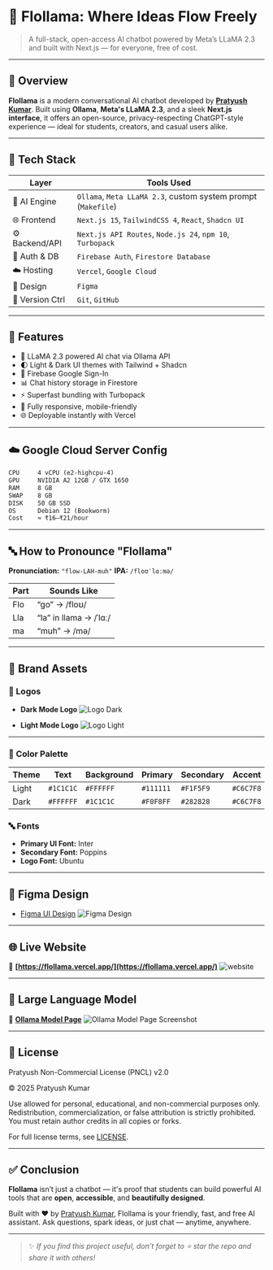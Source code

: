 # 🦙 Flollama: Where Ideas Flow Freely

> A full-stack, open-access AI chatbot powered by Meta’s LLaMA 2.3 and built with Next.js — for everyone, free of cost.

---

## 📖 Overview

**Flollama** is a modern conversational AI chatbot developed by **[Pratyush Kumar](https://github.com/pratyush0898)**. Built using **Ollama**, **Meta's LLaMA 2.3**, and a sleek **Next.js interface**, it offers an open-source, privacy-respecting ChatGPT-style experience — ideal for students, creators, and casual users alike.

---

## 🚀 Tech Stack

| Layer            | Tools Used |
|------------------|------------|
| 🧠 AI Engine     | `Ollama`, `Meta LLaMA 2.3`, custom system prompt (`Makefile`) |
| 🌐 Frontend      | `Next.js 15`, `TailwindCSS 4`, `React`, `Shadcn UI` |
| ⚙️ Backend/API   | `Next.js API Routes`, `Node.js 24`, `npm 10`, `Turbopack` |
| 🔐 Auth & DB     | `Firebase Auth`, `Firestore Database` |
| ☁️ Hosting       | `Vercel`, `Google Cloud` |
| 🎨 Design        | `Figma` |
| 📂 Version Ctrl  | `Git`, `GitHub` |

---

## 🧩 Features

- 💬 LLaMA 2.3 powered AI chat via Ollama API
- 🌓 Light & Dark UI themes with Tailwind + Shadcn
- 🔐 Firebase Google Sign-In
- 📊 Chat history storage in Firestore
- ⚡ Superfast bundling with Turbopack
- 📱 Fully responsive, mobile-friendly
- 🌐 Deployable instantly with Vercel

---

## ☁️ Google Cloud Server Config

```txt
CPU     4 vCPU (e2-highcpu-4)
GPU     NVIDIA A2 12GB / GTX 1650
RAM     8 GB
SWAP    8 GB
DISK    50 GB SSD
OS      Debian 12 (Bookworm)
Cost    ≈ ₹16–₹21/hour
````

---

## 🔤 How to Pronounce "Flollama"

**Pronunciation:** `"flow-LAH-muh"`
**IPA:** `/floʊˈlɑːmə/`

| Part | Sounds Like            |
| ---- | ---------------------- |
| Flo  | “go” → /floʊ/          |
| Lla  | “la” in llama → /ˈlɑː/ |
| ma   | “muh” → /mə/           |

---

## 🎨 Brand Assets

### 🔘 Logos

* **Dark Mode Logo**
  ![Logo Dark](./assets/logo-dark.png)

* **Light Mode Logo**
  ![Logo Light](./assets/logo-light.png)

---

### 🎨 Color Palette

| Theme | Text      | Background | Primary   | Secondary | Accent    |
| ----- | --------- | ---------- | --------- | --------- | --------- |
| Light | `#1C1C1C` | `#FFFFFF`  | `#111111` | `#F1F5F9` | `#C6C7F8` |
| Dark  | `#FFFFFF` | `#1C1C1C`  | `#F0F8FF` | `#282828` | `#C6C7F8` |

### 🔤 Fonts

* **Primary UI Font:** Inter
* **Secondary Font:** Poppins
* **Logo Font:** Ubuntu

---

## 🎨 Figma Design

* [Figma UI Design](https://www.figma.com/design/bkghFG35GZG93T7vbrO1lj/Flollama)
![Figma Design](./assets/figma.png)

---

## 🌐 Live Website

🔗 **[https://flollama.vercel.app/](https://flollama.vercel.app/)**
![website](./assets/website.png)

---

## 🤖 Large Language Model

🔗 **[Ollama Model Page](https://ollama.com/nvmpratyush/flollama)**
![Ollama Model Page Screenshot](./assets/ollama.png)

---

## 📘 License

Pratyush Non-Commercial License (PNCL) v2.0

© 2025 Pratyush Kumar

Use allowed for personal, educational, and non-commercial purposes only. Redistribution, commercialization, or false attribution is strictly prohibited. You must retain author credits in all copies or forks.

For full license terms, see [LICENSE](LICENSE).

---

## ✅ Conclusion

**Flollama** isn’t just a chatbot — it's proof that students can build powerful AI tools that are **open**, **accessible**, and **beautifully designed**.

Built with ❤️ by [Pratyush Kumar](https://github.com/pratyush0898), Flollama is your friendly, fast, and free AI assistant. Ask questions, spark ideas, or just chat — anytime, anywhere.

---

> ✨ *If you find this project useful, don’t forget to ⭐ star the repo and share it with others!*
